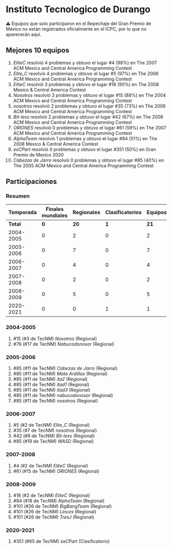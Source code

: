 ---
---

# Instituto Tecnologico de Durango

:warning: Equipos que solo participaron en el Repechaje del Gran Premio de México no están registrados oficialmente en el ICPC, por lo que no aparecerán aquí.

## Mejores 10 equipos

1. _EliteC_ resolvió 4 problemas y obtuvo el lugar #4 (98%) en The 2007 ACM Mexico and Central America Programming Contest
1. _Elite_C_ resolvió 4 problemas y obtuvo el lugar #5 (97%) en The 2006 ACM Mexico and Central America Programming Contest
1. _EliteC_ resolvió 3 problemas y obtuvo el lugar #18 (90%) en The 2008 Mexico & Central America Contest
1. _Nosotros_ resolvió 3 problemas y obtuvo el lugar #15 (88%) en The 2004 ACM Mexico and Central America Programming Contest
1. _nosotros_ resolvió 2 problemas y obtuvo el lugar #35 (73%) en The 2006 ACM Mexico and Central America Programming Contest
1. _Bit-less_ resolvió 2 problemas y obtuvo el lugar #42 (67%) en The 2006 ACM Mexico and Central America Programming Contest
1. _ORIONES_ resolvió 0 problemas y obtuvo el lugar #61 (59%) en The 2007 ACM Mexico and Central America Programming Contest
1. _AlphaTeam_ resolvió 1 problemas y obtuvo el lugar #84 (51%) en The 2008 Mexico & Central America Contest
1. _exCPart_ resolvió 0 problemas y obtuvo el lugar #351 (50%) en Gran Premio de Mexico 2020
1. _Cabezas de Jarro_ resolvió 0 problemas y obtuvo el lugar #85 (40%) en The 2005 ACM Mexico and Central America Programming Contest

## Participaciones

### Resumen

| Temporada | Finales mundiales | Regionales | Clasificatorios | Equipos |
| --- | --- | --- | --- | --- |
| **Total** | **0** | **20** | **1** | **21** |
| 2004-2005 | 0 | 2 | 0 | 2 |
| 2005-2006 | 0 | 7 | 0 | 7 |
| 2006-2007 | 0 | 4 | 0 | 4 |
| 2007-2008 | 0 | 2 | 0 | 2 |
| 2008-2009 | 0 | 5 | 0 | 5 |
| 2020-2021 | 0 | 0 | 1 | 1 |

### 2004-2005

1. #15 (#3 de TecNM) _Nosotros_ (Regional)
1. #76 (#17 de TecNM) _Nabucodonosor_ (Regional)

### 2005-2006

1. #85 (#11 de TecNM) _Cabezas de Jarro_ (Regional)
1. #85 (#11 de TecNM) _Mata Ardillas_ (Regional)
1. #85 (#11 de TecNM) _ita2_ (Regional)
1. #85 (#11 de TecNM) _itad1_ (Regional)
1. #85 (#11 de TecNM) _itad3_ (Regional)
1. #85 (#11 de TecNM) _nabucodonosor_ (Regional)
1. #85 (#11 de TecNM) _nosotros_ (Regional)

### 2006-2007

1. #5 (#2 de TecNM) _Elite_C_ (Regional)
1. #35 (#7 de TecNM) _nosotros_ (Regional)
1. #42 (#8 de TecNM) _Bit-less_ (Regional)
1. #85 (#19 de TecNM) _WASD_ (Regional)

### 2007-2008

1. #4 (#2 de TecNM) _EliteC_ (Regional)
1. #61 (#15 de TecNM) _ORIONES_ (Regional)

### 2008-2009

1. #18 (#2 de TecNM) _EliteC_ (Regional)
1. #84 (#18 de TecNM) _AlphaTeam_ (Regional)
1. #101 (#26 de TecNM) _BigBangTeam_ (Regional)
1. #101 (#26 de TecNM) _Linces_ (Regional)
1. #101 (#26 de TecNM) _TresJ_ (Regional)

### 2020-2021

1. #351 (#65 de TecNM) _exCPart_ (Clasificatorio)



